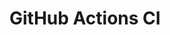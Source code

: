 # GitHub Actions CI






























































































































































































































































































































































































































